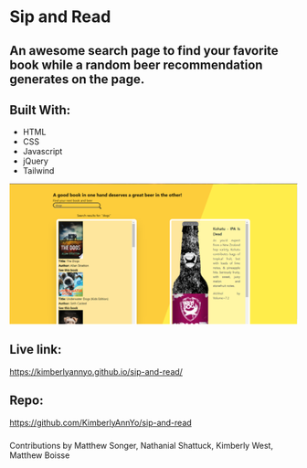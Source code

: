 # Sip and Read
## An awesome search page to find your favorite book while a random beer recommendation generates on the page. 

## Built With:
- HTML
- CSS
- Javascript 
- jQuery
- Tailwind

![alt-text](./assets/images/Screenshot.png)

## Live link:
https://kimberlyannyo.github.io/sip-and-read/

## Repo:
https://github.com/KimberlyAnnYo/sip-and-read

### 
Contributions by Matthew Songer, Nathanial Shattuck, Kimberly West, Matthew Boisse 
